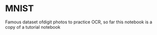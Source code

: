 # MNIST

Famous dataset ofdigit photos to practice OCR, so far this notebook is a copy of a tutorial notebook